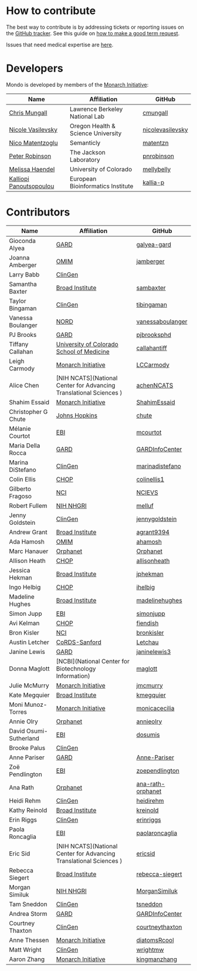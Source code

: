 ---
---
# How to contribute

The best way to contribute is by addressing tickets or reporting issues on the [GitHub tracker](https://github.com/monarch-initiative/mondo/issues). See this guide on [how to make a good term request](https://mondo.readthedocs.io/en/latest/editors-guide/c-make-good-term-request/).

Issues that need medical expertise are [here](https://github.com/monarch-initiative/mondo/labels/medical%20input%20needed).

# Developers

Mondo is developed by members of the [Monarch Initiative](https://monarchinitiative.org/):

Name | Affiliation | GitHub
--- | --- | ---
[Chris Mungall](http://biosciences.lbl.gov/profiles/chris-mungall/) | Lawrence Berkeley National Lab | [cmungall](https://github.com/cmungall)
[Nicole Vasilevsky](https://orcid.org/0000-0001-5208-3432) | Oregon Health & Science University | [nicolevasilevsky](https://github.com/nicolevasilevsky)
[Nico Matentzoglu](https://orcid.org/0000-0002-7356-1779) | Semanticly | [matentzn](https://github.com/matentzn)
[Peter Robinson](https://www.jax.org/research-and-faculty/faculty/peter-robinson) | The Jackson Laboratory | [pnrobinson](https://github.com/pnrobinson)
[Melissa Haendel](https://orcid.org/0000-0001-9114-8737) | University of Colorado | [mellybelly](https://github.com/mellybelly)
[Kalliopi Panoutsopoulou](https://orcid.org/0000-0002-5460-8025) | European Bioinformatics Institute | [kallia-p](https://github.com/kallia-p) 

# Contributors

Name | Affiliation | GitHub
--- | --- | ---
Gioconda Alyea | [GARD](https://rarediseases.info.nih.gov/about-gard/pages/23/about-gard) | [galyea-gard](https://github.com/galyea-gard )
Joanna Amberger | [OMIM](https://omim.org/) | [jamberger](https://github.com/jamberger)
Larry Babb | [ClinGen](https://clinicalgenome.org/) |
Samantha Baxter | [Broad Institute](https://www.broadinstitute.org/) | [sambaxter](https://github.com/sambaxter)
Taylor Bingaman | [ClinGen](https://clinicalgenome.org/) | [tibingaman](https://github.com/tibingaman)
Vanessa Boulanger | [NORD](https://rarediseases.org/) | [vanessaboulanger](https://github.com/vanessaboulanger)
PJ Brooks | [GARD](https://rarediseases.info.nih.gov/about-gard/pages/23/about-gard) | [pjbrooksphd](https://github.com/pjbrooksphd)
Tiffany Callahan | [University of Colorado School of Medicine](https://medschool.cuanschutz.edu/) | [callahantiff](https://github.com/callahantiff)
Leigh Carmody | [Monarch Initiative](http://monarchinitiative.org/) | [LCCarmody](https://github.com/LCCarmody)
Alice Chen | [NIH NCATS](National Center for Advancing Translational Sciences ) | [achenNCATS](https://github.com/achenNCATS)
Shahim Essaid | [Monarch Initiative](http://monarchinitiative.org/) | [ShahimEssaid](https://github.com/ShahimEssaid)
Christopher G Chute | [Johns Hopkins](https://www.jhu.edu/) | [chute](https://github.com/chute)
Mélanie Courtot | [EBI](https://www.ebi.ac.uk/) | [mcourtot](https://github.com/mcourtot)
Maria Della Rocca | [GARD](https://rarediseases.info.nih.gov/about-gard/pages/23/about-gard) | [GARDInfoCenter](https://github.com/GARDInfoCenter)
Marina DiStefano | [ClinGen](https://clinicalgenome.org/) | [marinadistefano](https://github.com/marinadistefano)
Colin Ellis | [CHOP](https://www.chop.edu/) | [colinellis1](https://github.com/colinellis1)
Gilberto Fragoso | [NCI](https://www.cancer.gov/) | [NCIEVS](https://github.com/NCIEVS)
Robert Fullem | [NIH NHGRI](https://www.genome.gov/) | [melluf](https://github.com/melluf)
Jenny Goldstein | [ClinGen](https://clinicalgenome.org/) | [jennygoldstein](https://github.com/jennygoldstein)
Andrew Grant | [Broad Institute](https://www.broadinstitute.org/) | [agrant9394](https://github.com/agrant9394)
Ada Hamosh | [OMIM](https://omim.org/) | [ahamosh](https://github.com/ahamosh)
Marc Hanauer | [Orphanet](https://www.orpha.net/consor/cgi-bin/index.php) | [Orphanet](https://github.com/Orphanet)
Allison Heath | [CHOP](https://www.chop.edu/) | [allisonheath](https://github.com/allisonheath)
Jessica Hekman | [Broad Institute](https://www.broadinstitute.org/) | [jphekman](https://github.com/jphekman)
Ingo Helbig | [CHOP](https://www.chop.edu/) | [ihelbig](https://github.com/ihelbig)
Madeline Hughes | [Broad Institute](https://www.broadinstitute.org/) | [madelinehughes](https://github.com/madelinehughes)
Simon Jupp | [EBI](https://www.ebi.ac.uk/) | [simonjupp](https://github.com/simonjupp)
Avi Kelman | [CHOP](https://www.chop.edu/) | [fiendish](https://github.com/fiendish)
Bron Kisler | [NCI](https://www.cancer.gov/) | [bronkisler](https://github.com/bronkisler)
Austin Letcher | [CoRDS-Sanford](http://www.sanfordresearch.org/specialprograms/cords/) | [Letchau](https://github.com/Letchau)
Janine Lewis | [GARD](https://rarediseases.info.nih.gov/about-gard/pages/23/about-gard) | [janinelewis3](https://github.com/janinelewis3)
Donna Maglott | [NCBI](National Center for Biotechnology Information) | [maglott](https://github.com/maglott)
Julie McMurry | [Monarch Initiative](http://monarchinitiative.org/) | [jmcmurry](https://github.com/jmcmurry)
Kate Megquier | [Broad Institute](https://www.broadinstitute.org/) | [kmegquier](https://github.com/kmegquier)
Moni Munoz-Torres | [Monarch Initiative](http://monarchinitiative.org/) | [monicacecilia](https://github.com/monicacecilia)
Annie Olry | [Orphanet](https://www.orpha.net/consor/cgi-bin/index.php) | [annieolry](https://github.com/annieolry)
David Osumi-Sutherland | [EBI](https://www.ebi.ac.uk/) | [dosumis](https://github.com/dosumis)
Brooke Palus | [ClinGen](https://clinicalgenome.org/) | 
Anne Pariser | [GARD](https://rarediseases.info.nih.gov/about-gard/pages/23/about-gard) | [Anne-Pariser](https://github.com/Anne-Pariser)
Zoë Pendlington | [EBI](https://www.ebi.ac.uk/) | [zoependlington](https://github.com/zoependlington)
Ana Rath | [Orphanet](https://www.orpha.net/consor/cgi-bin/index.php) | [ana-rath-orphanet](https://github.com/ana-rath-orphanet)
Heidi Rehm | [ClinGen](https://clinicalgenome.org/) | [heidirehm](https://github.com/heidirehm)
Kathy Reinold | [Broad Institute](https://www.broadinstitute.org/) | [kreinold](https://github.com/kreinold)
Erin Riggs | [ClinGen](https://clinicalgenome.org/) | [erinriggs](https://github.com/erinriggs)
Paola Roncaglia | [EBI](https://www.ebi.ac.uk/) | [paolaroncaglia](https://github.com/paolaroncaglia)
Eric Sid | [NIH NCATS](National Center for Advancing Translational Sciences ) | [ericsid](https://github.com/ericsid)
Rebecca Siegert | [Broad Institute](https://www.broadinstitute.org/) | [rebecca-siegert](https://github.com/rebecca-siegert)
Morgan Similuk | [NIH NHGRI](https://www.genome.gov/) | [MorganSimiluk](https://github.com/MorganSimiluk)
Tam Sneddon | [ClinGen](https://clinicalgenome.org/) | [tsneddon](https://github.com/tsneddon)
Andrea Storm |[GARD](https://rarediseases.info.nih.gov/about-gard/pages/23/about-gard) | [GARDInfoCenter](https://github.com/GARDInfoCenter)
Courtney Thaxton | [ClinGen](https://clinicalgenome.org/) | [courtneythaxton](https://github.com/courtneythaxton)
Anne Thessen | [Monarch Initiative](http://monarchinitiative.org/) | [diatomsRcool](https://github.com/diatomsRcool)
Matt Wright | [ClinGen](https://clinicalgenome.org/) | [wrightmw](https://github.com/wrightmw)
Aaron Zhang | [Monarch Initiative](http://monarchinitiative.org/) | [kingmanzhang](https://github.com/kingmanzhang)
